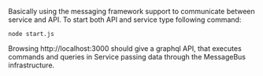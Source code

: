Basically using the messaging framework support to communicate between service and API. To start both API and service type
following command:

```
node start.js
```
Browsing http://localhost:3000 should give a graphql API, that executes commands and queries in Service passing data through the MessageBus infrastructure.
